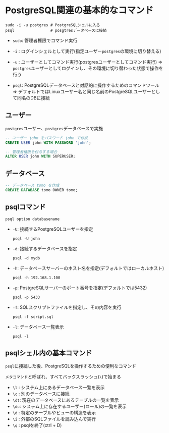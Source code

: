 # PostgreSQL関連の基本的なコマンド

```
sudo -i -u postgres # PostgreSQLシェルに入る
psql                # posgtresデータベースに接続
```
- `sudo`: 管理者権限でコマンド実行
- `-i`  : ログインシェルとして実行(指定ユーザー`postgres`の環境に切り替える)
- `-u`  : ユーザーとしてコマンド実行(postgresユーザーとしてコマンド実行)
=> `postgres`ユーザーとしてログインし、その環境に切り替わった状態で操作を行う

- `psql`: PostgreSQLデータベースと対話的に操作するためのコマンドツール
=> デフォルトではLinuxユーザー名と同じ名前のPostgreSQLユーザーとして同名のDBに接続

## ユーザー
`postgres`ユーザー、`postgres`データベースで実施

```sql
-- ユーザー john をパスワード john で作成
CREATE USER john WITH PASSWORD 'john';

-- 管理者権限を付与する場合
ALTER USER john WITH SUPERUSER;
```

## データベース
```sql
-- データベース tomo を作成
CREATE DATABASE tomo OWNER tomo;
```

## psqlコマンド
```
psql option databasename
```
- `-U`: 接続するPostgreSQLユーザーを指定
  ```
  psql -U john
  ```

- `-d`: 接続するデータベースを指定
  ```
  psql -d mydb
  ```

- `-h`: データベースサーバーのホスト名を指定(デフォルトではローカルホスト)
  ```
  psql -h 192.168.1.100
  ```

- `-p`: PostgreSQLサーバーのポート番号を指定(デフォルトでは5432)
  ```
  psql -p 5433
  ```

- `-f`: SQLスクリプトファイルを指定し、その内容を実行
  ```
  psql -f script.sql
  ```

- `-l`: データベース一覧表示
  ```
  psql -l
  ```

## psqlシェル内の基本コマンド
`psql`に接続した後、PostgreSQLを操作するための便利なコマンド

`メタコマンド`と呼ばれ、すべてバックスラッシュ(`\`)で始まる

- `\l` : システム上にあるデータベース一覧を表示
- `\c` : 別のデータベースに接続
- `\dt`: 現在のデータベースにあるテーブルの一覧を表示
- `\du`: システム上に存在するユーザー(ロール)の一覧を表示
- `\d` : 特定のテーブルやビューの構造を表示
- `\i` : 外部のSQLファイルを読み込んで実行
- `\q` : psqlを終了(ctrl + D)

